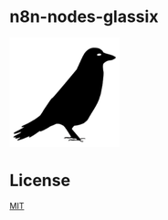 # n8n-nodes-glassix

![n8n.io - Workflow Automation](https://raw.githubusercontent.com/n8n-io/n8n/master/assets/n8n-logo.png)

# License

[MIT](https://github.com/n8n-io/n8n-nodes-starter/blob/master/LICENSE.md)

